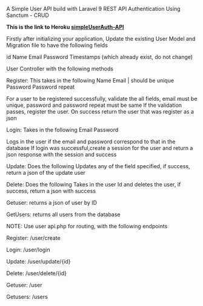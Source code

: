 A Simple User API build with Laravel 9 REST API Authentication Using Sanctum - CRUD

**This is the link to Heroku [simpleUserAuth-API](https://simple-user-auth-api.herokuapp.com/)**

Firstly after initializing your application, Update the existing User Model and Migration file to have the following fields

id
Name
Email
Password
Timestamps (which already exist, do not change)

User Controller with the following methods

Register: This takes in the following 
Name
Email | should be unique
Password 
Password repeat

For a user to be registered successfully, validate the all fields, email must be unique, password and password repeat must be same
If the validation passes, register the user. On success return the user that was register as a json
 
Login: Takes in the following
Email
Password

Logs in the user if the email and password correspond to that in the database
If login was successful,create a session for the user and return a json response with the session and success

Update: Does the following
Updates any of the field specified, if success, return a json of the update user

Delete: Does the following
Takes in the user Id and deletes the user, if success, return a json with success

Getuser: returns a json of user by ID

GetUsers: returns all users from the database

NOTE: Use user api.php for routing, with the following endpoints

Register: /user/create

Login: /user/login

Update: /user/update/{id}

Delete: /user/delete/{id}

Getuser: /user

Getusers: /users